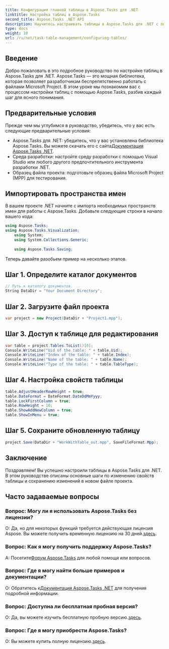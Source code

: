 ```yaml
---
title: Конфигурация главной таблицы в Aspose.Tasks для .NET
linktitle: Настройка таблиц в Aspose.Tasks
second_title: Aspose.Tasks .NET API
description: Научитесь настраивать таблицы в Aspose.Tasks для .NET с помощью этого пошагового руководства. Улучшите свой опыт управления проектами без особых усилий.
type: docs
weight: 10
url: /ru/net/task-table-management/configuring-tables/
---
```

## Введение
Добро пожаловать в это подробное руководство по настройке таблиц в Aspose.Tasks для .NET. Aspose.Tasks — это мощная библиотека, которая позволяет разработчикам беспрепятственно работать с файлами Microsoft Project. В этом уроке мы познакомим вас с процессом настройки таблиц с помощью Aspose.Tasks, разбив каждый шаг для ясного понимания.
## Предварительные условия
Прежде чем мы углубимся в руководство, убедитесь, что у вас есть следующие предварительные условия:
- Aspose.Tasks для .NET: убедитесь, что у вас установлена библиотека Aspose.Tasks. Вы можете скачать его с сайта[Документация Aspose.Tasks .NET](https://reference.aspose.com/tasks/net/).
- Среда разработки: настройте среду разработки с помощью Visual Studio или любого другого предпочтительного инструмента разработки .NET.
- Образец файла проекта: подготовьте образец файла Microsoft Project (MPP) для тестирования.
## Импортировать пространства имен
В вашем проекте .NET начните с импорта необходимых пространств имен для работы с Aspose.Tasks. Добавьте следующие строки в начало вашего кода:
```csharp
using Aspose.Tasks;
using Aspose.Tasks.Visualization;
    using System;
    using System.Collections.Generic;
    
    using Aspose.Tasks.Saving;
```
Теперь давайте разобьем пример на несколько этапов.
## Шаг 1. Определите каталог документов
```csharp
// Путь к каталогу документов.
String DataDir = "Your Document Directory";
```
## Шаг 2. Загрузите файл проекта
```csharp
var project = new Project(DataDir + "Project1.mpp");
```
## Шаг 3. Доступ к таблице для редактирования
```csharp
var table = project.Tables.ToList()[0];
Console.WriteLine("Uid of the table: " + table.Uid);
Console.WriteLine("Index of the table: " + table.Index);
Console.WriteLine("Name of the table: " + table.Name);
Console.WriteLine("Type of the table: " + table.TableType);
```
## Шаг 4. Настройка свойств таблицы
```csharp
table.AdjustHeaderRowHeight = true;
table.DateFormat = DateFormat.DateDdMmYyyy;
table.LockFirstColumn = true;
table.RowHeight = 10;
table.ShowAddNewColumn = true;
table.ShowInMenu = true;
```
## Шаг 5. Сохраните обновленную таблицу
```csharp
project.Save(DataDir + "WorkWithTable_out.mpp", SaveFileFormat.Mpp);
```
## Заключение
Поздравляем! Вы успешно настроили таблицы в Aspose.Tasks для .NET. В этом руководстве описаны основные шаги по изменению свойств таблицы и сохранению изменений в новом файле проекта.
## Часто задаваемые вопросы
### Вопрос: Могу ли я использовать Aspose.Tasks без лицензии?
 О: Да, но для некоторых функций требуется действующая лицензия Aspose. Вы можете получить временную лицензию на 30 дней.[здесь](https://purchase.aspose.com/temporary-license/).
### Вопрос: Как я могу получить поддержку Aspose.Tasks?
 А: Посетите[Форум Aspose.Tasks](https://forum.aspose.com/c/tasks/15) для любой помощи или вопросов.
### Вопрос: Где я могу найти больше примеров и документации?
 О: Обратитесь к[Документация Aspose.Tasks .NET](https://reference.aspose.com/tasks/net/) для получения подробной информации.
### Вопрос: Доступна ли бесплатная пробная версия?
 О: Да, вы можете изучить бесплатную пробную версию.[здесь](https://releases.aspose.com/).
### Вопрос: Где я могу приобрести Aspose.Tasks?
 О: Вы можете купить полную лицензию.[здесь](https://purchase.aspose.com/buy).